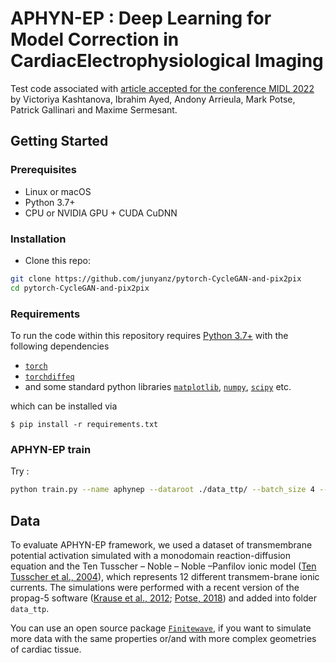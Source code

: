 # APHYN-EP : Deep Learning for Model Correction in CardiacElectrophysiological Imaging

Test code associated with [article accepted for the conference MIDL 2022](https://openreview.net/pdf?id=7MW9oh7MDKp) by Victoriya Kashtanova, Ibrahim Ayed, Andony Arrieula, Mark Potse, Patrick Gallinari and Maxime Sermesant.

<!-- <img src="images/Model_scheme.svg" width="800" title="Model structures used in this repository"> -->

## Getting Started

### Prerequisites
- Linux or macOS
- Python 3.7+
- CPU or NVIDIA GPU + CUDA CuDNN

### Installation
- Clone this repo:
```bash
git clone https://github.com/junyanz/pytorch-CycleGAN-and-pix2pix
cd pytorch-CycleGAN-and-pix2pix
```

### Requirements
To run the code within this repository requires [Python 3.7+](https://www.python.org/) with the following dependencies

- [`torch`](https://pytorch.org/get-started/locally/)
- [`torchdiffeq`](https://github.com/rtqichen/torchdiffeq)
- and some standard python libraries [`matplotlib`](https://matplotlib.org/stable/users/installing.html),  [`numpy`](https://numpy.org/), [`scipy`](https://scipy.org/) etc.

which can be installed via
```
$ pip install -r requirements.txt
```

### APHYN-EP train
Try :
```bash
python train.py --name aphynep --dataroot ./data_ttp/ --batch_size 4 --estim_param_names d,t_in
```

## Data
To evaluate APHYN-EP framework, we used a dataset of transmembrane potential activation simulated with a monodomain reaction-diffusion equation and the Ten Tusscher – Noble – Noble –Panfilov ionic model ([Ten Tusscher et al., 2004](https://pubmed.ncbi.nlm.nih.gov/14656705/)), which represents 12 different transmem-brane ionic currents.  The simulations were performed with a recent version of the propag-5 software ([Krause et al., 2012](https://link.springer.com/chapter/10.1007/978-3-642-30397-5_11); [Potse, 2018](https://pubmed.ncbi.nlm.nih.gov/29731720)) and added into folder `data_ttp`. 

You can use an open source package [`Finitewave`](https://github.com/TiNezlobinsky/Finitewave), if you want to simulate more data with the same properties or/and with more complex geometries of cardiac tissue.


